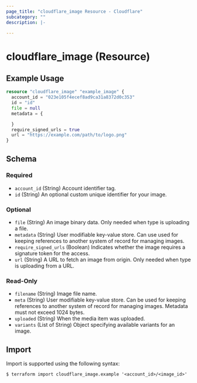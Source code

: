 ```yaml
---
page_title: "cloudflare_image Resource - Cloudflare"
subcategory: ""
description: |-
  
---
```


# cloudflare_image (Resource)



## Example Usage

```terraform
resource "cloudflare_image" "example_image" {
  account_id = "023e105f4ecef8ad9ca31a8372d0c353"
  id = "id"
  file = null
  metadata = {

  }
  require_signed_urls = true
  url = "https://example.com/path/to/logo.png"
}
```

<!-- schema generated by tfplugindocs -->
## Schema

### Required

- `account_id` (String) Account identifier tag.
- `id` (String) An optional custom unique identifier for your image.

### Optional

- `file` (String) An image binary data. Only needed when type is uploading a file.
- `metadata` (String) User modifiable key-value store. Can use used for keeping references to another system of record for managing images.
- `require_signed_urls` (Boolean) Indicates whether the image requires a signature token for the access.
- `url` (String) A URL to fetch an image from origin. Only needed when type is uploading from a URL.

### Read-Only

- `filename` (String) Image file name.
- `meta` (String) User modifiable key-value store. Can be used for keeping references to another system of record for managing images. Metadata must not exceed 1024 bytes.
- `uploaded` (String) When the media item was uploaded.
- `variants` (List of String) Object specifying available variants for an image.

## Import

Import is supported using the following syntax:

```shell
$ terraform import cloudflare_image.example '<account_id>/<image_id>'
```
